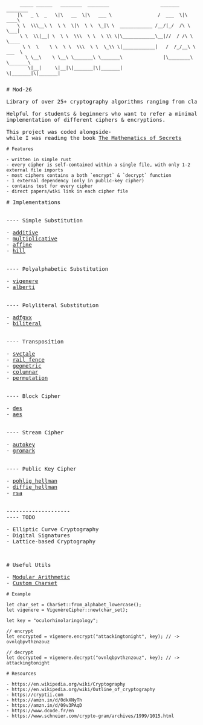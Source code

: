 ```

     _____ ______   ________  ________                   _______  ________     
    |\   _ \  _   \|\   __  \|\   ___ \                 /  ___  \|\   ____\    
    \ \  \\\__\ \  \ \  \|\  \ \  \_|\ \  ____________ /__/|_/  /\ \  \___|    
     \ \  \\|__| \  \ \  \\\  \ \  \ \\ \|\____________\__|//  / /\ \  \____   
      \ \  \    \ \  \ \  \\\  \ \  \_\\ \|____________|   /  /_/__\ \  ___  \ 
       \ \__\    \ \__\ \_______\ \_______\               |\________\ \_______\
        \|__|     \|__|\|_______|\|_______|                \|_______|\|_______|
                                                                           

```



<pre>
# Mod-26

Library of over 25+ cryptography algorithms ranging from classical to modern. 

Helpful for students & beginners who want to refer a minimal headstart-
implementation of different ciphers & encryptions.

This project was coded alongside-
while I was reading the book <a href="https://amzn.in/d/0dkXNyTh">The Mathematics of Secrets</a>
</pre>


```
# Features

- written in simple rust
- every cipher is self-contained within a single file, with only 1-2 external file imports
- most ciphers contains a both `encrypt` & `decrypt` function
- 1 external dependency (only in public-key cipher) 
- contains test for every cipher
- direct papers/wiki link in each cipher file

```


<pre>
# Implementations


---- Simple Substitution

- <a href="/src/simple_substitution/additive.rs">additive</a>
- <a href="/src/simple_substitution/multiplicative.rs">multiplicative</a>
- <a href="/src/simple_substitution/affine.rs">affine</a>
- <a href="/src/simple_substitution/hill.rs">hill</a>


---- Polyalphabetic Substitution

- <a href="/src/polyalphebatic_substitution/vigenere.rs">vigenere</a>
- <a href="/src/polyalphebatic_substitution/alberti.rs">alberti</a>


---- Polyliteral Substitution

- <a href="/src/polyliteral/adfgvx.rs">adfgvx</a>
- <a href="/src/polyliteral/biliteral.rs">biliteral</a>


---- Transposition

- <a href="/src/transposition/syctale.rs">syctale</a>
- <a href="/src/transposition/rail_fence.rs">rail_fence</a>
- <a href="/src/transposition/geometric.rs">geometric</a>
- <a href="/src/transposition/columnar.rs">columnar</a>
- <a href="/src/transposition/permutation.rs">permutation</a>


---- Block Cipher

- <a href="/src/block/des.rs">des</a>
- <a href="/src/block/aes.rs">aes</a>


---- Stream Cipher

- <a href="/src/stream/autokey.rs">autokey</a>
- <a href="/src/stream/gromark.rs">gromark</a>


---- Public Key Cipher

- <a href="/src/public_key/pohlig_hellman.rs">pohlig_hellman</a>
- <a href="/src/public_key/diffie_hellman.rs">diffie_hellman</a>
- <a href="/src/public_key/rsa.rs">rsa</a>


--------------------
---- TODO

- Elliptic Curve Cryptography
- Digital Signatures
- Lattice-based Cryptography

</pre>


<pre>

# Useful Utils

- <a href="/src/utils/mod_arithmetic.rs">Modular Arithmetic</a>
- <a href="/src/utils/char_set.rs">Custom Charset</a>
</pre>

```
# Example 

let char_set = CharSet::from_alphabet_lowercase();
let vigenere = VigenèreCipher::new(char_set);

let key = "oculorhinolaringology";

// encrypt
let encrypted = vigenere.encrypt("attackingtonight", key); // -> ovnlqbpvthznzouz 

// decrypt
let decrypted = vigenere.decrypt("ovnlqbpvthznzouz", key); // -> attackingtonight
```


```
# Resources

- https://en.wikipedia.org/wiki/Cryptography
- https://en.wikipedia.org/wiki/Outline_of_cryptography
- https://cryptii.com
- https://amzn.in/d/0dkXNyTh
- https://amzn.in/d/09v3PAqD
- https://www.dcode.fr/en
- https://www.schneier.com/crypto-gram/archives/1999/1015.html
```
